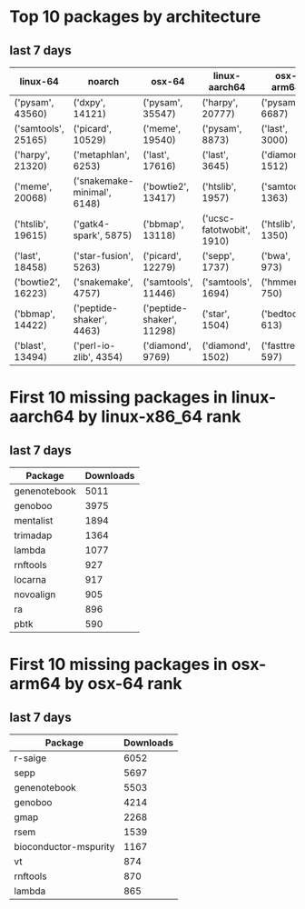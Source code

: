 # Top 10 packages by architecture
## last 7 days
|linux-64 | noarch | osx-64 | linux-aarch64 | osx-arm64 | 
|-|-|-|-|-|
|('pysam', 43560) |('dxpy', 14121) |('pysam', 35547) |('harpy', 20777) |('pysam', 6687) |
|('samtools', 25165) |('picard', 10529) |('meme', 19540) |('pysam', 8873) |('last', 3000) |
|('harpy', 21320) |('metaphlan', 6253) |('last', 17616) |('last', 3645) |('diamond', 1512) |
|('meme', 20068) |('snakemake-minimal', 6148) |('bowtie2', 13417) |('htslib', 1957) |('samtools', 1363) |
|('htslib', 19615) |('gatk4-spark', 5875) |('bbmap', 13118) |('ucsc-fatotwobit', 1910) |('htslib', 1350) |
|('last', 18458) |('star-fusion', 5263) |('picard', 12279) |('sepp', 1737) |('bwa', 973) |
|('bowtie2', 16223) |('snakemake', 4757) |('samtools', 11446) |('samtools', 1694) |('hmmer', 750) |
|('bbmap', 14422) |('peptide-shaker', 4463) |('peptide-shaker', 11298) |('star', 1504) |('bedtools', 613) |
|('blast', 13494) |('perl-io-zlib', 4354) |('diamond', 9769) |('diamond', 1502) |('fasttree', 597) |
# First 10 missing packages in linux-aarch64 by linux-x86_64 rank
## last 7 days

| Package | Downloads |
| - | - |
| genenotebook | 5011 | 
| genoboo | 3975 | 
| mentalist | 1894 | 
| trimadap | 1364 | 
| lambda | 1077 | 
| rnftools | 927 | 
| locarna | 917 | 
| novoalign | 905 | 
| ra | 896 | 
| pbtk | 590 | 
# First 10 missing packages in osx-arm64 by osx-64 rank
## last 7 days

| Package | Downloads |
| - | - |
| r-saige | 6052 | 
| sepp | 5697 | 
| genenotebook | 5503 | 
| genoboo | 4214 | 
| gmap | 2268 | 
| rsem | 1539 | 
| bioconductor-mspurity | 1167 | 
| vt | 874 | 
| rnftools | 870 | 
| lambda | 865 | 
